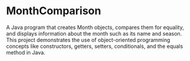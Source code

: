 # MonthComparison
A Java program that creates Month objects, compares them for equality, and displays information about the month such as its name and season. This project demonstrates the use of object-oriented programming concepts like constructors, getters, setters, conditionals, and the equals method in Java.
